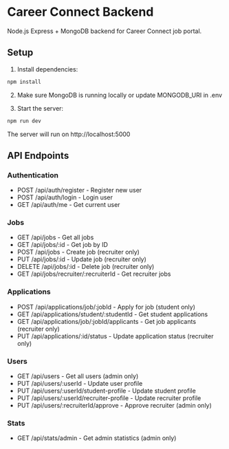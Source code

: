 # Career Connect Backend

Node.js Express + MongoDB backend for Career Connect job portal.

## Setup

1. Install dependencies:
```bash
npm install
```

2. Make sure MongoDB is running locally or update MONGODB_URI in .env

3. Start the server:
```bash
npm run dev
```

The server will run on http://localhost:5000

## API Endpoints

### Authentication
- POST /api/auth/register - Register new user
- POST /api/auth/login - Login user
- GET /api/auth/me - Get current user

### Jobs
- GET /api/jobs - Get all jobs
- GET /api/jobs/:id - Get job by ID
- POST /api/jobs - Create job (recruiter only)
- PUT /api/jobs/:id - Update job (recruiter only)
- DELETE /api/jobs/:id - Delete job (recruiter only)
- GET /api/jobs/recruiter/:recruiterId - Get recruiter jobs

### Applications
- POST /api/applications/job/:jobId - Apply for job (student only)
- GET /api/applications/student/:studentId - Get student applications
- GET /api/applications/job/:jobId/applicants - Get job applicants (recruiter only)
- PUT /api/applications/:id/status - Update application status (recruiter only)

### Users
- GET /api/users - Get all users (admin only)
- PUT /api/users/:userId - Update user profile
- PUT /api/users/:userId/student-profile - Update student profile
- PUT /api/users/:userId/recruiter-profile - Update recruiter profile
- PUT /api/users/:recruiterId/approve - Approve recruiter (admin only)

### Stats
- GET /api/stats/admin - Get admin statistics (admin only)
